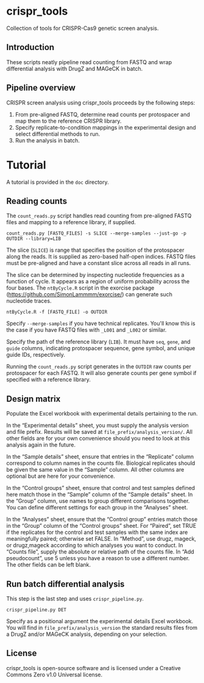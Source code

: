 # crispr_tools
Collection of tools for CRISPR-Cas9 genetic screen analysis.

## Introduction
These scripts neatly pipeline read counting from FASTQ and wrap differential analysis with DrugZ and MAGeCK in batch.

## Pipeline overview
CRISPR screen analysis using crispr_tools proceeds by the following steps:
1. From pre-aligned FASTQ, determine read counts per protospacer and map them to the reference CRISPR library.
2. Specify replicate-to-condition mappings in the experimental design and select differential methods to run.
3. Run the analysis in batch.

# Tutorial
A tutorial is provided in the `doc` directory.

## Reading counts
The `count_reads.py` script handles read counting from pre-aligned FASTQ files and mapping to a reference library, if supplied.

`count_reads.py [FASTQ_FILES] -s SLICE --merge-samples --just-go -p OUTDIR --library=LIB`

The slice (`SLICE`) is range that specifies the position of the protospacer along the reads. It is supplied as zero-based half-open indices. FASTQ files must be pre-aligned and have a constant slice across all reads in all runs.

The slice can be determined by inspecting nucleotide frequencies as a function of cycle. It appears as a region of uniform probability across the four bases. The `ntByCycle.R` script in the exorcise package (https://github.com/SimonLammmm/exorcise/) can generate such nucleotide traces.

`ntByCycle.R -f [FASTQ_FILE] -o OUTDIR`

Specify `--merge-samples` if you have technical replicates. You'll know this is the case if you have FASTQ files with `_L001` and `_L002` or similar.

Specify the path of the reference library (`LIB`). It must have `seq`, `gene`, and `guide` columns, indicating protospacer sequence, gene symbol, and unique guide IDs, respectively.

Running the `count_reads.py` script generates in the `OUTDIR` raw counts per protospacer for each FASTQ. It will also generate counts per gene symbol if specified with a reference library.

## Design matrix
Populate the Excel workbook with experimental details pertaining to the run.

In the “Experimental details” sheet, you must supply the analysis version and file prefix. Results will be saved at `file_prefix/analysis_version/`. All other fields are for your own convenience should you need to look at this analysis again in the future.

In the “Sample details” sheet, ensure that entries in the “Replicate” column correspond to column names in the counts file. Biological replicates should be given the same value in the “Sample” column. All other columns are optional but are here for your convenience.

In the “Control groups” sheet, ensure that control and test samples defined here match those in the “Sample” column of the “Sample details” sheet. In the “Group” column, use names to group different comparisons together. You can define different settings for each group in the “Analyses” sheet.

In the “Analyses” sheet, ensure that the “Control group” entries match those in the “Group” column of the “Control groups” sheet. For “Paired”, set TRUE if the replicates for the control and test samples with the same index are meaningfully paired; otherwise set FALSE. In “Method”, use drugz, mageck, or drugz,mageck according to which analyses you want to conduct. In “Counts file”, supply the absolute or relative path of the counts file. In “Add pseudocount”, use 5 unless you have a reason to use a different number. The other fields can be left blank.

## Run batch differential analysis
This step is the last step and uses `crispr_pipeline.py`.

`crispr_pipeline.py DET`

Specify as a positional argument the experimental details Excel workbook. You will find in `file_prefix/analysis_version` the standard results files from a DrugZ and/or MAGeCK analysis, depending on your selection.

## License
crispr_tools is open-source software and is licensed under a Creative Commons Zero v1.0 Universal license.
